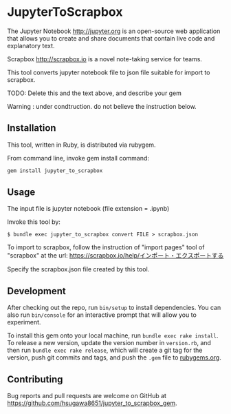 # JupyterToScrapbox

The Jupyter Notebook http://jupyter.org is an open-source web application that allows you to create and share documents that contain live code and explanatory text.

Scrapbox http://scrapbox.io is a novel note-taking service for teams.

This tool converts jupyter notebook file to json file suitable for import to scrapbox.

TODO: Delete this and the text above, and describe your gem

Warning : under condtruction. do not believe the instruction below.

## Installation

This tool, written in Ruby, is distributed via rubygem.

From command line, invoke gem install command:

```ruby
gem install jupyter_to_scrapbox
```

## Usage

The input file is jupyter notebook (file extension = .ipynb)

Invoke this tool by:

    $ bundle exec jupyter_to_scrapbox convert FILE > scrapbox.json

To import to scrapbox, follow the instruction of "import pages" tool of "scrapbox" at the url:
    https://scrapbox.io/help/インポート・エクスポートする

Specify the scrapbox.json file created by this tool.

## Development

After checking out the repo, run `bin/setup` to install dependencies. You can also run `bin/console` for an interactive prompt that will allow you to experiment.

To install this gem onto your local machine, run `bundle exec rake install`. To release a new version, update the version number in `version.rb`, and then run `bundle exec rake release`, which will create a git tag for the version, push git commits and tags, and push the `.gem` file to [rubygems.org](https://rubygems.org).

## Contributing

Bug reports and pull requests are welcome on GitHub at https://github.com/hsugawa8651/jupyter_to_scrapbox_gem.
